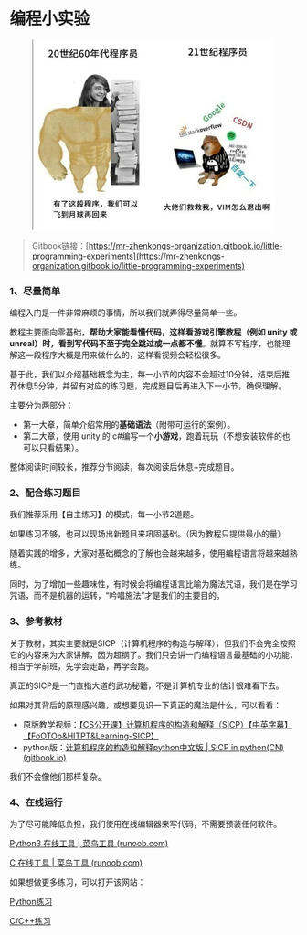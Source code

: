 # 编程小实验

<figure><img src=".gitbook/assets/图片-20240422210643-3ctw5t7.jpg" alt="" width="450"><figcaption></figcaption></figure>

> Gitbook链接：[https://mr-zhenkongs-organization.gitbook.io/little-programming-experiments](https://mr-zhenkongs-organization.gitbook.io/little-programming-experiments)

### 1、尽量简单

编程入门是一件非常麻烦的事情，所以我们就弄得尽量简单一些。

教程主要面向零基础，**帮助大家能看懂代码，这样看游戏引擎教程（例如 unity 或 unreal）时，看到写代码不至于完全跳过或一点都不懂**。就算不写程序，也能理解这一段程序大概是用来做什么的，这样看视频会轻松很多。

基于此，我们以介绍基础概念为主，每一小节的内容不会超过10分钟，结束后推荐休息5分钟，并留有对应的练习题，完成题目后再进入下一小节，确保理解。

主要分为两部分：

* 第一大章，简单介绍常用的**基础语法**（附带可运行的案例）。
* 第二大章，使用 unity 的 c#编写一个**小游戏**，跑着玩玩（不想安装软件的也可以只看结果）。

整体阅读时间较长，推荐分节阅读，每次阅读后休息+完成题目。



### 2、配合练习题目

我们推荐采用【自主练习】的模式，每一小节2道题。

如果练习不够，也可以现场出新题目来巩固基础。（因为教程只提供最小的量）

随着实践的增多，大家对基础概念的了解也会越来越多，使用编程语言将越来越熟练。

同时，为了增加一些趣味性，有时候会将编程语言比喻为魔法咒语，我们是在学习咒语，而不是机器的运转，“吟唱施法”才是我们的主要目的。



### 3、参考教材

关于教材，其实主要就是SICP（计算机程序的构造与解释），但我们不会完全按照它的内容来为大家讲解，因为超纲了。我们只会讲一门编程语言最基础的小功能，相当于学前班，先学会走路，再学会跑。

真正的SICP是一门直指大道的武功秘籍，不是计算机专业的估计很难看下去。

如果对其背后的原理感兴趣，或想要见识一下真正的魔法是什么，可以看看：

* 原版教学视频：[【CS公开课】计算机程序的构造和解释（SICP）【中英字幕】【FoOTOo\&HITPT\&Learning-SICP】](https://www.bilibili.com/video/BV1Xx41117tr?p=1\&vd\_source=aa47e4add5d6bd0095815c6b15677bb4)
* python版：[计算机程序的构造和解释python中文版 | SICP in python(CN) (gitbook.io)](https://zlt-shadow.gitbook.io/sicp-in-python-cn)

我们不会像他们那样复杂。



### 4、在线运行

为了尽可能降低负担，我们使用在线编辑器来写代码，不需要预装任何软件。

[Python3 在线工具 | 菜鸟工具 (runoob.com)](https://c.runoob.com/compile/9/)

[C 在线工具 | 菜鸟工具 (runoob.com)](https://c.runoob.com/compile/11/)

如果想做更多练习，可以打开该网站：

[Python练习](https://exercism.org/tracks/python/concepts)

[C/C++练习](https://exercism.org/tracks/cpp/concepts)

